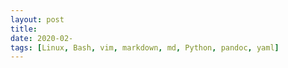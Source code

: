 ```yaml
---
layout: post
title: 
date: 2020-02-
tags: [Linux, Bash, vim, markdown, md, Python, pandoc, yaml]
---
```



